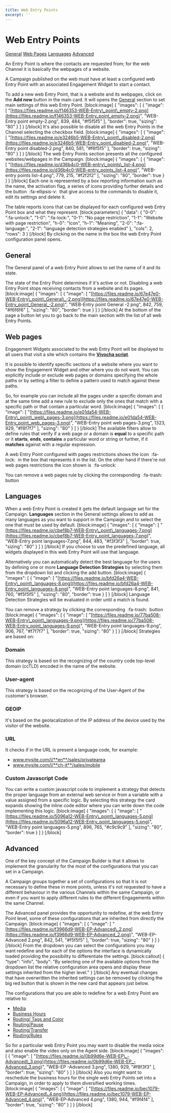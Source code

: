 ```yaml
---
title: Web Entry Points
excerpt: ''
---
```


# Web Entry Points

[General](web-entry-points.md#section--general-) [Web Pages](web-entry-points.md#section--web-pages-) [Languages](web-entry-points.md#section--languages-) [Advanced](web-entry-points.md#section--advanced-)

An Entry Point is where the contacts are requested from; for the web Channel it is basically the webpages of a website.

A Campaign published on the web must have at least a configured web Entry Point with an associated Engagement Widget to start a contact.

To add a new web Entry Point, that is a website and its webpages, click on the **Add new** button in the main card. It will opens the [General](doc:vcb-web-entry-points#section-general) section to set main settings of this web Entry Point. \[block:image\] { "images": \[ { "image": \[ "[https://files.readme.io/f146353-WEB-Entry\_point\_empty-2.png](https://files.readme.io/f146353-WEB-Entry_point_empty-2.png)", "WEB-Entry point empty-2.png", 839, 484, "\#f5f5f5" \], "border": true, "sizing": "80" } \] } \[/block\] It's also possible to disable all the web Entry Points in the Channel selecting the checkbox field. \[block:image\] { "images": \[ { "image": \[ "[https://files.readme.io/e3246b5-WEB-Entry\_point\_disabled-2.png](https://files.readme.io/e3246b5-WEB-Entry_point_disabled-2.png)", "WEB-Entry point disabled-2.png", 840, 581, "\#f6f5f5" \], "border": true, "sizing": "80" } \] } \[/block\] The web Entry Points section presents all the configured websites/webpages in the Campaign. \[block:image\] { "images": \[ { "image": \[ "[https://files.readme.io/d36b4c0-WEB-entry\_points\_list-4.png](https://files.readme.io/d36b4c0-WEB-entry_points_list-4.png)", "WEB-entry points list-4.png", 779, 215, "\#f2f2f2" \], "sizing": "80", "border": true } \] } \[/block\] Each one is represented by a box reporting information such as the name, the activation flag, a series of icons providing further details and the button  :fa-ellipsis-v:  that give access to the commands to disable it, edit its settings and delete it.

The table reports icons that can be displayed for each configured web Entry Point box and what they represent. \[block:parameters\] { "data": { "0-0": ":fa-unlock:", "1-0": ":fa-lock:", "0-1": "No page restriction", "1-1": "Website with page restriction", "h-0": "Icon", "h-1": "Meaning", "2-0": ":fa-language:", "2-1": "language detection strategies enabled" }, "cols": 2, "rows": 3 } \[/block\] By clicking on the name in the box the web Entry Point configuration panel opens.

## **General**

The General panel of a web Entry Point allows to set the name of it and its state.

The state of the Entry Point determines if it's active or not. Disabling a web Entry Point stops receiving contacts from a website and its pages. \[block:image\] { "images": \[ { "image": \[ "[https://files.readme.io/67e47e0-WEB-Entry\_point\_General\_-2.png](https://files.readme.io/67e47e0-WEB-Entry_point_General_-2.png)", "WEB-Entry point General -2.png", 842, 759, "\#f6f6f6" \], "sizing": "80", "border": true } \] } \[/block\] At the bottom of the page a button let you to go back to the main section with the list of all web Entry Points.

## **Web pages**

Engagement Widgets associated to the web Entry Point will be displayed to all users that visit a site which contains the [**Vivocha script**](doc:settings).

It is possible to identify specific sections of a website where you want to show the Engagement Widget and other where you do not want. You can explicitly include or exclude web pages or domains specifying the whole paths or by setting a filter to define a pattern used to match against these paths.

So, for example you can include all the pages under a specific domain and at the same time add a new rule to exclude only the ones that match with a specific path or that contain a particular word. \[block:image\] { "images": \[ { "image": \[ "[https://files.readme.io/e01da54-WEB-Entry\_point\_web\_pages-3.png](https://files.readme.io/e01da54-WEB-Entry_point_web_pages-3.png)", "WEB-Entry point web pages-3.png", 1323, 929, "\#f8f7f7" \], "sizing": "80" } \] } \[/block\] The available filters allow to define rules that verify if a web page or a domain is **equal** to a specific path or it  **starts**, **ends**, **contains** a particular word or string or further, if it **matches** against with a regular expression.

A web Entry Point configured with pages restrictions shows the icon  :fa-lock:  in the box that represents it in the list. On the other hand if there're not web pages restrictions the icon shown is  :fa-unlock: 

You can remove a web pages rule by clicking the corresponding  :fa-trash:  button

## **Languages**

When a web Entry Point is created it gets the default language set for the Campaign. **Languages** section in the General settings allows to add as many languages as you want to support in the Campaign and to select the one that must be used by default. \[block:image\] { "images": \[ { "image": \[ "[https://files.readme.io/cbef8b7-WEB-Entry\_point\_languages-7.png](https://files.readme.io/cbef8b7-WEB-Entry_point_languages-7.png)", "WEB-Entry point languages-7.png", 844, 483, "\#f3f3f3" \], "border": true, "sizing": "80" } \] } \[/block\] If you choose to use the predefined language, all widgets displayed in this web Entry Point will use that language.

Alternatively you can automatically detect the best language for the users by defining one or more **Language Detection Strategies** by selecting them from the dropdown list and clicking the add button. \[block:image\] { "images": \[ { "image": \[ "[https://files.readme.io/bfd26a4-WEB-Entry\_point\_languages-8.png](https://files.readme.io/bfd26a4-WEB-Entry_point_languages-8.png)", "WEB-Entry point languages-8.png", 841, 760, "\#f5f5f5" \], "sizing": "80", "border": true } \] } \[/block\] Language Detection Strategies will be evaluated in order until a match is found.

You can remove a strategy by clicking the corresponding  :fa-trash:  button \[block:image\] { "images": \[ { "image": \[ "[https://files.readme.io/77ba508-WEB-Entry\_point\_languages-9.png](https://files.readme.io/77ba508-WEB-Entry_point_languages-9.png)", "WEB-Entry point languages-9.png", 906, 767, "\#f7f7f7" \], "border": true, "sizing": "80" } \] } \[/block\] Strategies are based on:

### **Domain**

This strategy is based on the recognizing of the country code top-level domain \(ccTLD\) encoded in the name of the website.

### **User-agent**

This strategy is based on the recognizing of the User-Agent of the customer's browser.

### **GEOIP**

It's based on the geolacalization of the IP address of the device used by the visitor of the website.

### **URL**

It checks if in the URL is present a language code, for example:

* www.mysite.com/l/**en**/sales/privatearea 
* www.mysite.com/l/**ch-it**/sales/mobile

### **Custom Javascript Code**

You can write a custom javascript code to implement a strategy that detects the proper language from an external web service or from a variable with a value assigned from a specific logic. By selecting this strategy the card expands showing the inline code editor where you can write down the code implementing this logic. \[block:image\] { "images": \[ { "image": \[ "[https://files.readme.io/5096a12-WEB-Entry\_point\_languages-5.png](https://files.readme.io/5096a12-WEB-Entry_point_languages-5.png)", "WEB-Entry point languages-5.png", 896, 765, "\#c9c9c9" \], "sizing": "80", "border": true } \] } \[/block\]

## **Advanced**

One of the key concept of the Campaign Builder is that it allows to implement the granularity for the most of the configurations that you can set in a Campaign.

A Campaign groups together a set of configurations so that it is not necessary to define these in more points, unless it's not requested to have a different behaviour in the various Channels within the same Campaign, or even if you want to apply different rules to the different Engagements within the same Channel.

The Advanced panel provides the opportunity to redefine, at the web Entry Point level, some of these configurations that are inherited from directly the Campaign. \[block:image\] { "images": \[ { "image": \[ "[https://files.readme.io/f3966d9-WEB-EP-Advanced\_2.png](https://files.readme.io/f3966d9-WEB-EP-Advanced_2.png)", "WEB-EP-Advanced 2.png", 842, 541, "\#f5f5f5" \], "border": true, "sizing": "80" } \] } \[/block\] From the dropdown you can select the configurations you may want redefine and for each of the options the interface is dynamically loaded providing the possibility to differentiate the settings. \[block:callout\] { "type": "info", "body": "By selecting one of the available options from the dropdown list the relative configuration area opens and display these settings inherited from the higher level." } \[/block\] Any eventual changes that have overwritten the inherited settings can be removed by clicking the big red button that is shown in the new card that appears just below.

The configurations that you are able to redefine for a web Entry Point are relative to:

* [Media](doc:vcb-media)
* [Business Hours](doc:vcb-general#section--business-hours-)
* [Routing/ Tags and Color](doc:vcb-routing#section-tags-and-color)
* [Routing/Pause](doc:vcb-routing#section-pause)
* [Routing/Transfer](doc:vcb-routing#section-transfer)
* [Routing/Rules](doc:vcb-routing#section-routing-rules)

So for a particular web Entry Point you may want to disable the media voice and also enable the video only on the Agent side. \[block:image\] { "images": \[ { "image": \[ "[https://files.readme.io/0b99d6e-WEB-EP\_-Advanced\_3.png](https://files.readme.io/0b99d6e-WEB-EP_-Advanced_3.png)", "WEB-EP -Advanced 3.png", 1380, 929, "\#f8f3f3" \], "border": true, "sizing": "80" } \] } \[/block\] Also you might want to reschedule the business hours for the single web Entry Points set into a Campaign, in order to apply to them diversified working times. \[block:image\] { "images": \[ { "image": \[ "[https://files.readme.io/bec1079-WEB-EP-Advanced\_4.png](https://files.readme.io/bec1079-WEB-EP-Advanced_4.png)", "WEB-EP-Advanced 4.png", 1380, 944, "\#f9f4f4" \], "border": true, "sizing": "80" } \] } \[/block\]

